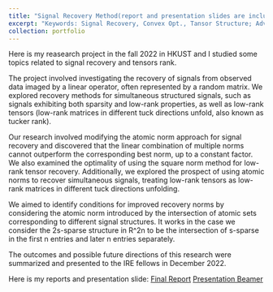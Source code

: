 ```yaml
---
title: "Signal Recovery Method(report and presentation slides are included)"
excerpt: "Keywords: Signal Recovery, Convex Opt., Tansor Structure; Advaised by Dr. Jianfeng Cai <br/><img src='/images/Tucker1.png'>"
collection: portfolio
---
```


Here is my reasearch project in the fall 2022 in HKUST and I studied some topics related to signal recovery and tensors rank.

The project involved investigating the recovery of signals from observed data imaged by a linear operator, often represented by a random matrix. We explored recovery methods for simultaneous structured signals, such as signals exhibiting both sparsity and low-rank properties, as well as low-rank tensors (low-rank matrices in different tuck directions unfold, also known as tucker rank). 

Our research involved modifying the atomic norm approach for signal recovery and discovered that the linear combination of multiple norms cannot outperform the corresponding best norm, up to a constant factor. We also examined the optimality of using the square norm method for low-rank tensor recovery. Additionally, we explored the prospect of using atomic norms to recover simultaneous signals, treating low-rank tensors as low-rank matrices in different tuck directions unfolding. 

We aimed to identify conditions for improved recovery norms by considering the atomic norm introduced by the intersection of atomic sets corresponding to different signal structures. It works in the case we consider the 2s-sparse structure in R^2n to be the intersection of s-sparse in the first n entries and later n entries separately.

The outcomes and possible future directions of this research were summarized and presented to the IRE fellows in December 2022. 


Here is my reports and presentation slide:
[Final Report](https://haoyuwu02.github.io/files/Signal_Recovering_Final_Report.pdf)
[Presentation Beamer](https://haoyuwu02.github.io/files/Signal_Recovering_Beamer.pdf)
